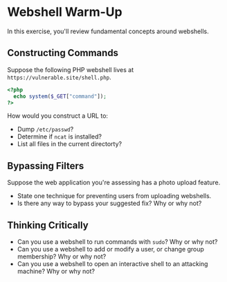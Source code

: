 # Webshell Warm-Up
In this exercise, you'll review fundamental concepts around webshells.

## Constructing Commands
Suppose the following PHP webshell lives at `https://vulnerable.site/shell.php`.

  ```php
  <?php
    echo system($_GET["command"]);
  ?>
  ```

How would you construct a URL to:
- Dump `/etc/passwd`?
- Determine if `ncat` is installed?
- List all files in the current directorty?

## Bypassing Filters
Suppose the web application you're assessing has a photo upload feature.
- State one technique for preventing users from uploading webshells.
- Is there any way to bypass your suggested fix? Why or why not?

## Thinking Critically
- Can you use a webshell to run commands with `sudo`? Why or why not?
- Can you use a webshell to add or modify a user, or change group membership? Why or why not?
- Can you use a webshell to open an interactive shell to an attacking machine? Why or why not?

